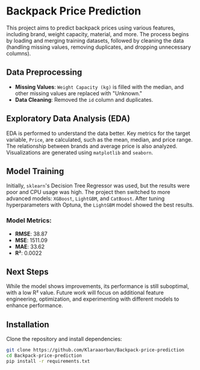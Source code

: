 # Backpack Price Prediction

This project aims to predict backpack prices using various features, including brand, weight capacity, material, and more. The process begins by loading and merging training datasets, followed by cleaning the data (handling missing values, removing duplicates, and dropping unnecessary columns). 

## Data Preprocessing
- **Missing Values**: `Weight Capacity (kg)` is filled with the median, and other missing values are replaced with "Unknown."
- **Data Cleaning**: Removed the `id` column and duplicates.

## Exploratory Data Analysis (EDA)
EDA is performed to understand the data better. Key metrics for the target variable, `Price`, are calculated, such as the mean, median, and price range. The relationship between brands and average price is also analyzed. Visualizations are generated using `matplotlib` and `seaborn`.

## Model Training
Initially, `sklearn`'s Decision Tree Regressor was used, but the results were poor and CPU usage was high. The project then switched to more advanced models: `XGBoost`, `LightGBM`, and `CatBoost`. After tuning hyperparameters with Optuna, the `LightGBM` model showed the best results.

### Model Metrics:
- **RMSE**: 38.87
- **MSE**: 1511.09
- **MAE**: 33.62
- **R²**: 0.0022

## Next Steps
While the model shows improvements, its performance is still suboptimal, with a low R² value. Future work will focus on additional feature engineering, optimization, and experimenting with different models to enhance performance.

## Installation
Clone the repository and install dependencies:
```bash
git clone https://github.com/Klaraaorban/Backpack-price-prediction
cd Backpack-price-prediction
pip install -r requirements.txt
